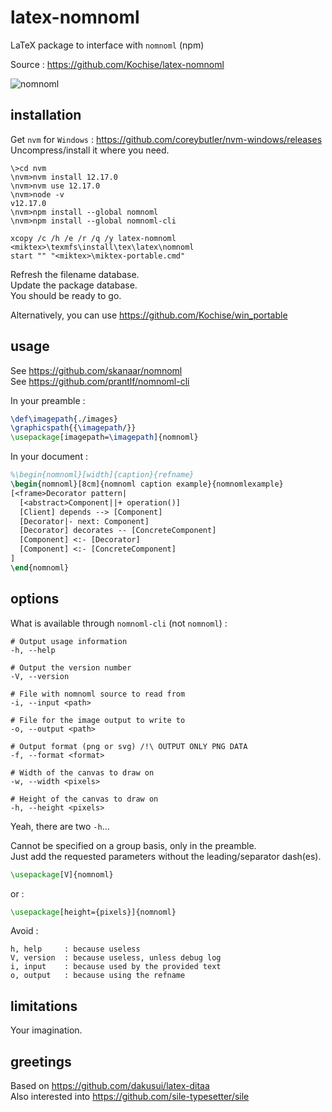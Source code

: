 # latex-nomnoml
LaTeX package to interface with `nomnoml` (npm)

Source : https://github.com/Kochise/latex-nomnoml

![nomnoml](https://memegenerator.net/img/instances/48933296/nom-nom-n-no.jpg)

## installation

Get `nvm` for `Windows` : https://github.com/coreybutler/nvm-windows/releases<br>
Uncompress/install it where you need.<br>

```batch
\>cd nvm
\nvm>nvm install 12.17.0
\nvm>nvm use 12.17.0
\nvm>node -v
v12.17.0
\nvm>npm install --global nomnoml
\nvm>npm install --global nomnoml-cli

xcopy /c /h /e /r /q /y latex-nomnoml <miktex>\texmfs\install\tex\latex\nomnoml
start "" "<miktex>\miktex-portable.cmd"
```

Refresh the filename database.<br>
Update the package database.<br>
You should be ready to go.<br>

Alternatively, you can use https://github.com/Kochise/win_portable

## usage

See https://github.com/skanaar/nomnoml<br>
See https://github.com/prantlf/nomnoml-cli<br>

In your preamble :

```latex
\def\imagepath{./images}
\graphicspath{{\imagepath/}}
\usepackage[imagepath=\imagepath]{nomnoml}
```

In your document :

```latex
%\begin{nomnoml}[width]{caption}{refname}
\begin{nomnoml}[8cm]{nomnoml caption example}{nomnomlexample}
[<frame>Decorator pattern|
  [<abstract>Component||+ operation()]
  [Client] depends --> [Component]
  [Decorator|- next: Component]
  [Decorator] decorates -- [ConcreteComponent]
  [Component] <:- [Decorator]
  [Component] <:- [ConcreteComponent]
]
\end{nomnoml}
```

## options

What is available through `nomnoml-cli` (not `nomnoml`) :

```
# Output usage information
-h, --help

# Output the version number
-V, --version

# File with nomnoml source to read from
-i, --input <path>

# File for the image output to write to
-o, --output <path>

# Output format (png or svg) /!\ OUTPUT ONLY PNG DATA
-f, --format <format>

# Width of the canvas to draw on
-w, --width <pixels>

# Height of the canvas to draw on
-h, --height <pixels>
```

Yeah, there are two `-h`...

Cannot be specified on a group basis, only in the preamble.<br>
Just add the requested parameters without the leading/separator dash(es).<br>

```latex
\usepackage[V]{nomnoml}
```

or :

```latex
\usepackage[height={pixels}]{nomnoml}
```

Avoid :

```
h, help		: because useless
V, version	: because useless, unless debug log
i, input	: because used by the provided text
o, output	: because using the refname
```

## limitations

Your imagination.

## greetings

Based on https://github.com/dakusui/latex-ditaa<br>
Also interested into https://github.com/sile-typesetter/sile<br>
